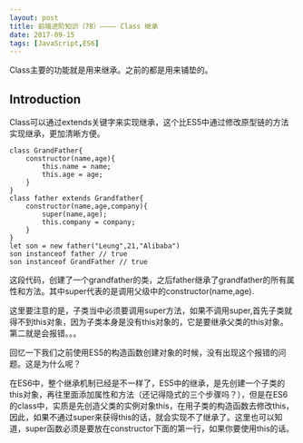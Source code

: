 ```yaml
---
layout: post
title: 前端进阶知识（78）———— Class 继承
date: 2017-09-15
tags: [JavaScript,ES6]
---
```


Class主要的功能就是用来继承。之前的都是用来铺垫的。

## Introduction

Class可以通过extends关键字来实现继承，这个比ES5中通过修改原型链的方法实现继承，更加清晰方便。

    class GrandFather{
        constructor(name,age){
            this.name = name;
            this.age = age;
        }
    }
    class father extends Grandfather{
        constructor(name,age,company){
            super(name,age);
            this.company = company;
        }
    }
    let son = new father("Leung",21,"Alibaba")
    son instanceof father // true
    son instanceof GrandFather // true

这段代码，创建了一个grandfather的类，之后father继承了grandfather的所有属性和方法。其中super代表的是调用父级中的constructor(name,age).

这里要注意的是，子类当中必须要调用super方法，如果不调用super,首先子类就得不到this对象，因为子类本身是没有this对象的，它是要继承父类的this对象。第二就是会报错。。。

回忆一下我们之前使用ES5的构造函数创建对象的时候，没有出现这个报错的问题。这是为什么呢？

在ES6中，整个继承机制已经是不一样了，ES5中的继承，是先创建一个子类的this对象，再往里面添加属性和方法（还记得隐式的三个步骤吗？），但是在ES6的class中，实质是先创造父类的实例对象this，在用子类的构造函数去修改this，因此，如果不通过super来获得this的话，就会实现不了继承了。这里也可以知道，super函数必须是要放在constructor下面的第一行，如果你要使用this的话。






